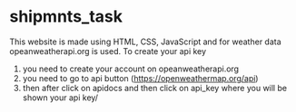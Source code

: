 # shipmnts_task
This website is made using HTML, CSS, JavaScript and for weather data opeanweatherapi.org is used.
To create your api key 
1. you need to create your account on opeanweatherapi.org
2. you need to go to api button (https://openweathermap.org/api)
3. then after click on apidocs and then click on api_key where you will be shown your api key/
